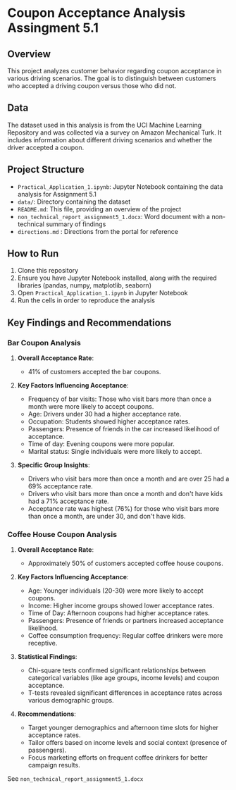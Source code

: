 # Coupon Acceptance Analysis  Assingment 5.1

## Overview
This project analyzes customer behavior regarding coupon acceptance in various driving scenarios. The goal is to distinguish between customers who accepted a driving coupon versus those who did not.

## Data
The dataset used in this analysis is from the UCI Machine Learning Repository and was collected via a survey on Amazon Mechanical Turk. It includes information about different driving scenarios and whether the driver accepted a coupon.

## Project Structure
- `Practical_Application_1.ipynb`: Jupyter Notebook containing the data analysis for Assignment 5.1
- `data/`: Directory containing the dataset
- `README.md`: This file, providing an overview of the project
- `non_technical_report_assignment5_1.docx`: Word document with a non-technical summary of findings
- `directions.md` : Directions from the portal for reference

## How to Run
1. Clone this repository
2. Ensure you have Jupyter Notebook installed, along with the required libraries (pandas, numpy, matplotlib, seaborn)
3. Open `Practical_Application_1.ipynb` in Jupyter Notebook
4. Run the cells in order to reproduce the analysis

## Key Findings and Recommendations
### Bar Coupon Analysis

1. **Overall Acceptance Rate**:
   - 41% of customers accepted the bar coupons.

2. **Key Factors Influencing Acceptance**:
   - Frequency of bar visits: Those who visit bars more than once a month were more likely to accept coupons.
   - Age: Drivers under 30 had a higher acceptance rate.
   - Occupation: Students showed higher acceptance rates.
   - Passengers: Presence of friends in the car increased likelihood of acceptance.
   - Time of day: Evening coupons were more popular.
   - Marital status: Single individuals were more likely to accept.

3. **Specific Group Insights**:
   - Drivers who visit bars more than once a month and are over 25 had a 69% acceptance rate.
   - Drivers who visit bars more than once a month and don't have kids had a 71% acceptance rate.
   - Acceptance rate was highest (76%) for those who visit bars more than once a month, are under 30, and don't have kids.

### Coffee House Coupon Analysis

1. **Overall Acceptance Rate**:
   - Approximately 50% of customers accepted coffee house coupons.

2. **Key Factors Influencing Acceptance**:
   - Age: Younger individuals (20-30) were more likely to accept coupons.
   - Income: Higher income groups showed lower acceptance rates.
   - Time of Day: Afternoon coupons had higher acceptance rates.
   - Passengers: Presence of friends or partners increased acceptance likelihood.
   - Coffee consumption frequency: Regular coffee drinkers were more receptive.

3. **Statistical Findings**:
   - Chi-square tests confirmed significant relationships between categorical variables (like age groups, income levels) and coupon acceptance.
   - T-tests revealed significant differences in acceptance rates across various demographic groups.

4. **Recommendations**:
   - Target younger demographics and afternoon time slots for higher acceptance rates.
   - Tailor offers based on income levels and social context (presence of passengers).
   - Focus marketing efforts on frequent coffee drinkers for better campaign results.

See `non_technical_report_assignment5_1.docx`